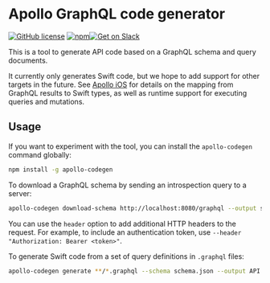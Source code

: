 # Apollo GraphQL code generator

[![GitHub license](https://img.shields.io/badge/license-MIT-lightgrey.svg?maxAge=2592000)](https://raw.githubusercontent.com/apollostack/apollo-ios/master/LICENSE) [![npm](https://img.shields.io/npm/v/apollo-codegen.svg?maxAge=2592000)]()[![Get on Slack](https://img.shields.io/badge/slack-join-orange.svg)](http://www.apollostack.com/#slack)

This is a tool to generate API code based on a GraphQL schema and query documents.

It currently only generates Swift code, but we hope to add support for other targets in the future. See [Apollo iOS](https://github.com/apollostack/apollo-ios) for details on the mapping from GraphQL results to Swift types, as well as runtime support for executing queries and mutations.

## Usage

If you want to experiment with the tool, you can install the `apollo-codegen` command globally:

```sh
npm install -g apollo-codegen
```

To download a GraphQL schema by sending an introspection query to a server:

```sh
apollo-codegen download-schema http://localhost:8080/graphql --output schema.json
```

You can use the `header` option to add additional HTTP headers to the request. For example, to include an authentication token, use `--header "Authorization: Bearer <token>"`.

To generate Swift code from a set of query definitions in `.graphql` files:

```sh
apollo-codegen generate **/*.graphql --schema schema.json --output API.swift
```
